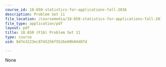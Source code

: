```yaml
---
course_id: 18-650-statistics-for-applications-fall-2016
description: Problem Set 11
file_location: /coursemedia/18-650-statistics-for-applications-fall-2016/8d7e3223ec8745256f5526e00b04d87d_MIT18_650F16_PSet11.pdf
file_type: application/pdf
layout: pdf
title: 18.650 (F16) Problem Set 11
type: course
uid: 8d7e3223ec8745256f5526e00b04d87d

---
```

None